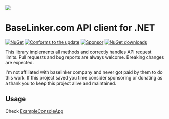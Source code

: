 ![](https://baselinker.com/assets/images/favicons/apple-icon-57x57.png)

# BaseLinker.com API client for .NET
[![NuGet](https://img.shields.io/nuget/v/BaseLinker)](https://www.nuget.org/packages/BaseLinker/)
[![Conforms to the update](https://img.shields.io/badge/update-2023--08--23-brightgreen)](https://api.baselinker.com/index.php?changelog)
[![Sponsor](https://img.shields.io/github/sponsors/bugproof)](https://github.com/sponsors/bugproof)
[![NuGet downloads](https://img.shields.io/nuget/dt/BaseLinker.svg)](https://www.nuget.org/packages/BaseLinker/)

This library implements all methods and correctly handles API request limits. 
Pull requests and bug reports are always welcome. Breaking changes are expected.

I'm not affiliated with baselinker company and never got paid by them to do this work. If this project saved you time consider sponsoring or donating as a thank you to keep this project alive and maintained.

## Usage
Check [ExampleConsoleApp](https://github.com/bugproof/BaseLinkerApi/tree/master/ExampleConsoleApp)
